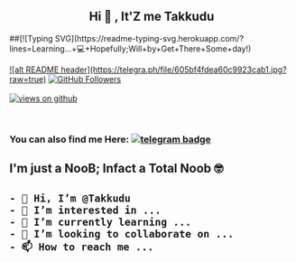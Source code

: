 <h2 align="center"> Hi 👋 , It'Z me  Takkudu<br/></h2>
##[![Typing SVG](https://readme-typing-svg.herokuapp.com/?lines=Learning...+💻+Hopefully;Will+by+Get+There+Some+day!)
</p>
   <a href="https://telegra.ph/file/138db962893023bd9885a.jpg" target="_blank" rel="download org image">![alt README header](https://telegra.ph/file/605bf4fdea60c9923cab1.jpg?raw=true)</a>
   
   
   
 <a href="https://github.com/Takkudu" target="_blank">
    <img alt="GitHub Followers" src="https://img.shields.io/github/followers/Takkudu?label=Github%20followers&style=for-the-badge">
  </a> <br> <br>
  <a href="https://github.com/Takkudu" target="_blank">
    <img src="https://komarev.com/ghpvc/?username=Takkudu&label=Views&color=brightgreen&style=flat-square" alt="views on github" />
 
 </a> <br> 
 ### You can also find me Here: [![telegram badge](https://img.shields.io/badge/Takkudu-30302f?style=for-the-badge&logo=telegram)](https://t.me/anilsebastian)



<h2 align="centre">I'm just a NooB; Infact a Total Noob 🤓<h2>

```
- 👋 Hi, I’m @Takkudu
- 👀 I’m interested in ...
- 🌱 I’m currently learning ...
- 💞️ I’m looking to collaborate on ...
- 📫 How to reach me ...
